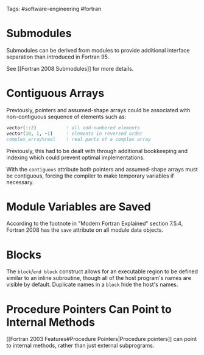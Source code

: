 Tags: #software-engineering #fortran 

# Submodules
Submodules can be derived from modules to provide additional interface separation than introduced in Fortran 95.

See [[Fortran 2008 Submodules]] for more details.

# Contiguous Arrays
Previously, pointers and assumed-shape arrays could be associated with non-contiguous sequence of elements such as:

```fortran
vector(::2)           ! all odd-numbered elements
vector(10, 1, -1)     ! elements in reversed order
complex_array%real    ! real parts of a complex array
```

Previously, this had to be dealt with through additional bookkeeping and indexing which could prevent optimal implementations.

With the `contiguous` attribute both pointers and assumed-shape arrays must be contiguous, forcing the compiler to make temporary variables if necessary.

# Module Variables are Saved
According to the footnote in "Modern Fortran Explained" section 7.5.4, Fortran 2008 has the `save` attribute on all module data objects.

# Blocks
The `block`/`end block` construct allows for an executable region to be defined similar to an inline subroutine, though all of the host program's names are visible by default.  Duplicate names in a `block` hide the host's names.

# Procedure Pointers Can Point to Internal Methods
[[Fortran 2003 Features#Procedure Pointers|Procedure pointers]] can point to internal methods, rather than just external subprograms.